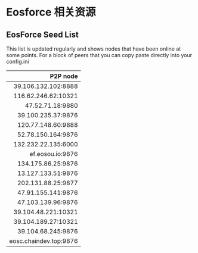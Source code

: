 # Eosforce 相关资源

## EosForce Seed List

This list is updated regularly and shows nodes that have been online at some points. For a block of peers that you can copy paste directly into your config.ini

|             P2P node |
|---------------------:|
|39.106.132.102:8888|
|116.62.246.62:10321|
|47.52.71.18:9880|
|39.100.235.37:9876|
|120.77.148.60:9888|
|52.78.150.164:9876|
|132.232.22.135:6000|
|ef.eosou.io:9876|
|134.175.86.25:9876|
|13.127.133.51:9876|
|202.131.88.25:9877|
|47.91.155.141:9876|
|47.103.139.96:9876|
|39.104.48.221:10321|
|39.104.189.27:10321|
|39.104.68.245:9876|
|eosc.chaindev.top:9876|

